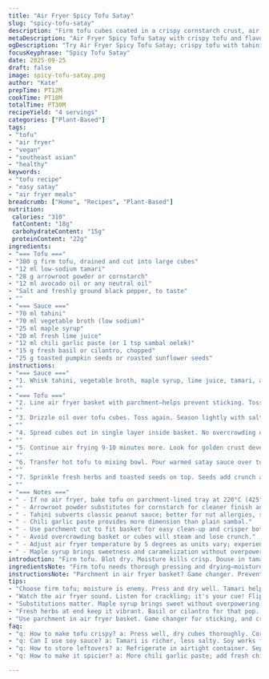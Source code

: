 ```yaml
---
title: "Air Fryer Spicy Tofu Satay"
slug: "spicy-tofu-satay"
description: "Firm tofu cubes coated in a crispy cornstarch crust, air fried until golden and textured. A peanutless satay sauce balances the heat of chili garlic paste with the brightness of lime and the richness of tahini. Finished with fresh herbs and crunchy toasted seeds for bite. Adapted quantities for a concentrated flavor punch. Quick method switches air fryer timings for optimal crispness without drying. A crowd-pleaser using pantry staples with vegetable broth replacing chicken stock, and tahini instead of peanut butter for allergy-friendly twist."
metaDescription: "Air Fryer Spicy Tofu Satay with crispy tofu and flavorful tahini sauce. Perfect quick meal for crowd-pleasing experience with allergy-friendly twist."
ogDescription: "Try Air Fryer Spicy Tofu Satay; crispy tofu with tahini sauce ready in 30 minutes. Great flavors for allergy-friendly cravings."
focusKeyphrase: "Spicy Tofu Satay"
date: 2025-09-25
draft: false
image: spicy-tofu-satay.png
author: "Kate"
prepTime: PT12M
cookTime: PT18M
totalTime: PT30M
recipeYield: "4 servings"
categories: ["Plant-Based"]
tags:
- "tofu"
- "air fryer"
- "vegan"
- "southeast asian"
- "healthy"
keywords:
- "tofu recipe"
- "easy satay"
- "air fryer meals"
breadcrumb: ["Home", "Recipes", "Plant-Based"]
nutrition: 
 calories: "310"
 fatContent: "18g"
 carbohydrateContent: "15g"
 proteinContent: "22g"
ingredients:
- "=== Tofu ==="
- "380 g firm tofu, drained and cut into large cubes"
- "12 ml low-sodium tamari"
- "28 g arrowroot powder or cornstarch"
- "12 ml avocado oil or any neutral oil"
- "Salt and freshly ground black pepper, to taste"
- ""
- "=== Sauce ==="
- "70 ml tahini"
- "70 ml vegetable broth (low sodium)"
- "25 ml maple syrup"
- "20 ml fresh lime juice"
- "12 ml chili garlic paste (or 1 tsp sambal oelek)"
- "15 g fresh basil or cilantro, chopped"
- "25 g toasted pumpkin seeds or roasted sunflower seeds"
instructions:
- "=== Sauce ==="
- "1. Whisk tahini, vegetable broth, maple syrup, lime juice, tamari, and chili paste in a microwave-safe bowl. Nuke for 45-60 seconds, watch it bubble gently; sauce will thicken. Stir vigorously until silky."
- ""
- "=== Tofu ==="
- "2. Line air fryer basket with parchment—helps prevent sticking. Toss tofu with tamari until fully coated. Sprinkle arrowroot or cornstarch evenly, tossing gently so cubes get a thin, dry coating that crisps up well."
- ""
- "3. Drizzle oil over tofu cubes. Toss again. Season lightly with salt and black pepper. Don't over-salt; tamari is salty."
- ""
- "4. Spread cubes out in single layer inside basket. No overcrowding or they'll steam instead of crisp. Air fry at 195°C (385°F) for 8 minutes. Listen for faint crackle starts. Stop, shuffle tofu gently to flip and redistribute heat."
- ""
- "5. Continue air frying 9-10 minutes more. Look for golden crust developing with spots of deep brown. Texture should feel firm and crisp outside but not brittle. Too long and tofu will dry out—avoid."
- ""
- "6. Transfer hot tofu to mixing bowl. Pour warmed satay sauce over tofu, toss with care. Use silicone spatula to coat every piece without breaking."
- ""
- "7. Sprinkle fresh herbs and toasted seeds on top. Seeds add crunch and nuttiness without peanuts. Basil introduces herbal lift. Perfect with steamed jasmine or brown rice and sautéed greens like bok choy or kale."
- ""
- "=== Notes ==="
- " - If no air fryer, bake tofu on parchment-lined tray at 220°C (425°F) turning halfway, total 20-25 mins. Watch crisp carefully."
- " - Arrowroot powder substitutes for cornstarch for cleaner finish and lighter crust."
- " - Tahini subverts classic peanut sauce; better for nut allergies, slightly earthier flavour that plays well with lime and chili."
- " - Chili garlic paste provides more dimension than plain sambal."
- " - Use parchment cut to fit basket for easy clean-up and crisper bottom layer."
- " - Avoid overcrowding basket or cubes will steam and lose crunch."
- " - Adjust air fryer temperature by 5 degrees as units vary; experience your machine."
- " - Maple syrup brings sweetness and caramelization without overpowering."
introduction: "Firm tofu. Blot dry. Moisture kills crisp. Douse in tamari; lets flavor soak deeply before cooking. Cornstarch or arrowroot dusts exterior. Why arrowroot? Clear, light crust that shatters with bite. Oil coats cubes lightly; too much drowns crisp. Air fryer hits high heat swiftly, making that crackly texture you want.  Air circulation—key. No crowd, or all get soggy steam bath. Satay sauce? Tahini swap instead of peanuts. Allergy-safe but still creamy, rich, with subtle bitterness. Chili garlic paste punches heat plus garlicky aroma. Microwave warms and thins sauce fast; steam tells when hot enough. Fresh lime juice injects brightness and balances sweet maple notes perfectly. Toasted pumpkin seeds crunch the party—no peanuts, no problem. Herbaceous finish—basil or cilantro—adds green freshness. Stirred sauce, folded tofu, each piece glistens under sauce like jewels ready to devour. Rice and greens on side—simple but necessary. Cooking cues like sound and feel over timer stand out. No rigid clocks in kitchen. Smell popping oil, see golden edges, touch firm crust. That’s when it’s done. Practical, allergy-conscious, and just right."
ingredientsNote: "Firm tofu needs thorough pressing and drying—moisture defeats crisp crust. Tamari better than soy sauce here; less salty, richer depth. Arrowroot powder or cornstarch forms the protective shell maximizing crunch. Oil: neutral flavor, high smoke point—avocado, canola, or grapeseed. Sauce swap—tahini for peanut butter cuts allergen risk, keeps richness. Vegetable broth replaces chicken stock; vegetarian, lighter, adds umami without overpowering. Chili garlic paste not only heat but aroma—sambal works if you lack fresh chili. Maple syrup brings balanced sweetness more complex than regular sugar. Use fresh lime for acidity; bottled won't cut it. Toasted pumpkin or sunflower seeds add nutty texture without peanuts—a common allergy substitution. Fresh herbs like basil or cilantro bring lift and color, important finishing note."
instructionsNote: "Parchment in air fryer basket? Game changer. Prevents sticking, encourages even airflow under tofu. Toss tofu well but gently to coat evenly; clumps of starch ruin texture. Salt after starch to avoid moisture leeching from tofu prematurely. Air fryer temp and time vary; visual cues trump timers. Listen for faint crackles as indicator of crisp onset. Flip halfway; redistributes heat and avoids soggy spots underneath. Sauce microwaving is fast and efficient; watch closely to avoid breaking. Stir until glossy—separation signals overheating. Combine sauce with tofu off heat to preserve texture and brightness. Herbs and toasted seeds sprinkled last keep crunchy and fresh. Overcrowding in basket traps steam—kills crisp. Spread out cubes. If no air fryer, baking at higher temp or broiling briefly post-bake can mimic crisp but watch closely. Timing adjustments ±5 mins account for air fryer model variances and cube size differences."
tips:
- "Choose firm tofu; moisture is enemy. Press and dry well. Tamari helps flavors soak in deep. Arrowroot for light, crispy shell. Don't drown cubes in oil; too much spoils crisp."
- "Watch the air fryer sound. Listen for crackling; it's your cue! Flip midway to avoid soggy mush down. Aim for even spacing; crowded basket means soft tofu. Bake instead? Higher heat, watch closely."
- "Substitutions matter. Maple syrup brings sweet without overpowering. Swap tahini for any nut butter if needed, but stick with earthiness. Vegetable broth over chicken for umami, lighter base."
- "Fresh herbs at end keep it vibrant. Basil or cilantro for that pop. Don't skimp on toasted seeds—all about crunch. Skip the pastes if no chili garlic; use your favorite red pepper flakes."
- "Use parchment in air fryer basket. Game changer for sticking, and crisping. Stir sauce until glossy; avoid separation. Warm until just bubbling; too hot ruins texture."
faq:
- "q: How to make tofu crispy? a: Press well, dry cubes thoroughly. Cornstarch or arrowroot dust for crunch. Watch timing; too long dries out."
- "q: Can I use soy sauce? a: Tamari is richer, less salty. Soy works fine, adjust salt. Too much kills flavor. Taste as you go."
- "q: How to store leftovers? a: Refrigerate in airtight container. Separate sauce if possible. Aim to eat within 2 days; reheating turns soggy quick."
- "q: How to make it spicier? a: More chili garlic paste; add fresh chili slices for heat explosion. Spice levels depend on personal taste, tweak accordingly."

---
```

